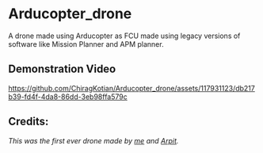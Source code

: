 # Arducopter_drone
A drone made using Arducopter as FCU made using legacy versions of software like Mission Planner and APM planner.

## Demonstration Video


https://github.com/ChiragKotian/Arducopter_drone/assets/117931123/db217b39-fd4f-4da8-86dd-3eb98ffa579c

## Credits:
_This was the first ever drone made by [me](https://chiragkotian.github.io) and [Arpit](https://github.com/arpitguptagithub)._
